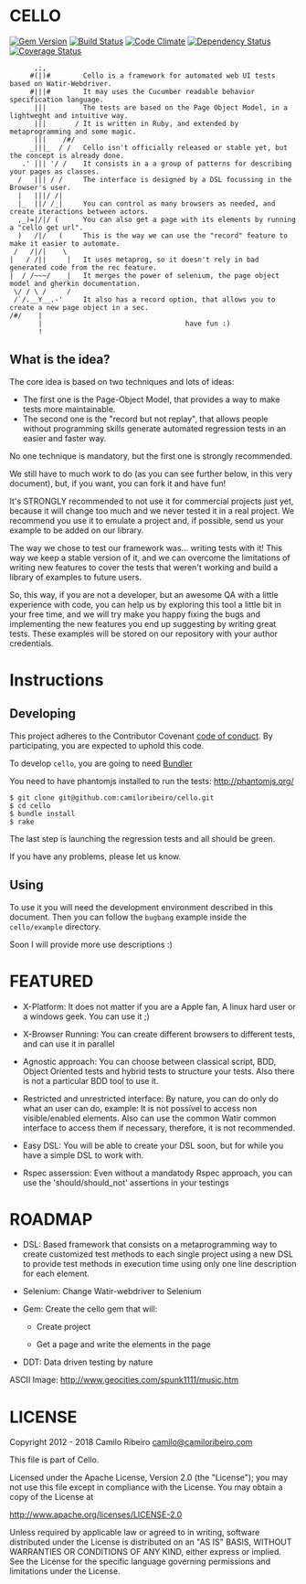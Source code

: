 CELLO  
=====
[![Gem Version](https://badge.fury.io/rb/cello.png)](http://badge.fury.io/rb/cello)
[![Build Status](https://travis-ci.org/camiloribeiro/cello.png?branch=master)](https://travis-ci.org/camiloribeiro/cello)
[![Code Climate](https://codeclimate.com/github/camiloribeiro/cello.png)](https://codeclimate.com/github/camiloribeiro/cello)
[![Dependency Status](https://gemnasium.com/badges/github.com/camiloribeiro/cello.svg)](https://gemnasium.com/github.com/camiloribeiro/cello)
[![Coverage Status](https://coveralls.io/repos/camiloribeiro/cello/badge.png)](https://coveralls.io/r/camiloribeiro/cello)


          ,;,
         #(|)#        Cello is a framework for automated web UI tests based on Watir-Webdriver.
         #|||#        It may uses the Cucumber readable behavior specification language. 
          |||         The tests are based on the Page Object Model, in a lightweght and intuitive way.
          |||       / It is written in Ruby, and extended by metaprogramming and some magic.
          |||    /#/     
         _|||_  / /   Cello isn't officially released or stable yet, but the concept is already done. 
       .' ||| '/ /    It consists in a a group of patterns for describing your pages as classes. 
      /   ||| / /     The interface is designed by a DSL focussing in the Browser's user. 
      |   |||/ /|
      |_  ||/ /_|     You can control as many browsers as needed, and create iteractions between actors.
      ,_)=|/|/ (      You can also get a page with its elements by running a "cello get url". 
      )   /|/   (     This is the way we can use the "record" feature to make it easier to automate.
     /   /|/|    \
    |   / /||     |   It uses metaprog, so it doesn't rely in bad generated code from the rec feature.
    |  / /~~~/    |   It merges the power of selenium, the page object model and gherkin documentation.
     \/ / \ /     /
     /`/.__Y__.-'     It also has a record option, that allows you to create a new page object in a sec.
    /#/    |          
           |                                   have fun :)
           !
    
What is the idea?
-----------------
The core idea is based on two techniques and lots of ideas:

* The first one is the Page-Object Model, that provides a way to make tests more maintainable.
* The second one is the "record but not replay", that allows people without programming skills generate automated regression tests in an easier and faster way.

No one technique is mandatory, but the first one is strongly recommended.

We still have to much work to do (as you can see further below, in this very document), but, if you want, you can fork it and have fun!

It's STRONGLY recommended to not use it for commercial projects just yet, because it will change too much and we never tested it in a real project. We recommend you use it to emulate a project and, if possible, send us your example to be added on our library.

The way we chose to test our framework was... writing tests with it! This way we keep a stable version of it, and we can overcome the limitations of writing new features to cover the tests that weren't working and build a library of examples to future users. 

So, this way, if you are not a developer, but an awesome QA with a little experience with code, you can help us by exploring this tool a little bit in your free time, and we will try make you happy fixing the bugs and implementing the new features you end up suggesting by writing great tests. These examples will be stored on our repository with your author credentials.


Instructions
==========

Developing
----------

This project adheres to the Contributor Covenant [code of conduct](CODE_OF_CONDUCT.md).
By participating, you are expected to uphold this code.

To develop `cello`, you are going to need [Bundler][1] 

You need to have phantomjs installed to run the tests: http://phantomjs.org/ 

    $ git clone git@github.com:camiloribeiro/cello.git
    $ cd cello
    $ bundle install
    $ rake

The last step is launching the regression tests and all should be green.

If you have any problems, please let us know.

[1]: http://gembundler.com

Using
-----

To use it you will need the development environment described in this document. Then you can follow the `bugbang` example inside the `cello/example` directory.

Soon I will provide more use descriptions :)

FEATURED
========

- X-Platform: It does not matter if you are a Apple fan, A linux hard user or a windows geek. You can use it ;)

- X-Browser Running: You can create different browsers to different tests, and can use it in parallel

- Agnostic approach: You can choose between classical script, BDD, Object Oriented tests and hybrid tests to structure your tests. Also there is not a particular BDD tool to use it.

- Restricted and unrestricted interface: By nature, you can do only do what an user can do, example: It is not possível to access non visible/enabled elements. Also can use the common Watir common interface to access them if necessary, therefore, it is not recommended.

- Easy DSL: You will be able to create your DSL soon, but for while you have a simple DSL to work with.

- Rspec asserssion: Even without a mandatody Rspec approach, you can use the 'should/should_not' assertions in your testings


ROADMAP
=======

- DSL: Based framework that consists on a metaprogramming way to create customized test methods to each single project using a new DSL to provide test methods in execution time using only one line description for each element.

- Selenium: Change Watir-webdriver to Selenium

- Gem: Create the cello gem that will:

  * Create project 

  * Get a page and write the elements in the page

- DDT: Data driven testing by nature

ASCII Image: http://www.geocities.com/spunk1111/music.htm

LICENSE
=======

Copyright 2012 - 2018 Camilo Ribeiro camilo@camiloribeiro.com

This file is part of Cello.

Licensed under the Apache License, Version 2.0 (the "License"); you may not use this file except in compliance with the License. You may obtain a copy of the License at

http://www.apache.org/licenses/LICENSE-2.0

Unless required by applicable law or agreed to in writing, software distributed under the License is distributed on an "AS IS" BASIS, WITHOUT WARRANTIES OR CONDITIONS OF ANY KIND, either express or implied. See the License for the specific language governing permissions and limitations under the License.
